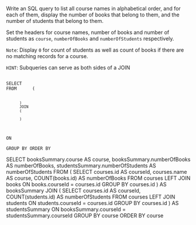 Write an SQL query to list all course names in alphabetical order, and for each of them, display the number of books that belong to them, and the number of students that belong to them. 

Set the headers for course names, number of books and number of students as `course`, `numberOfBooks` and `numberOfStudents` respectively.

`Note`: Display `0` for count of students as well as count of books if there are no matching records for a course.

`HINT`: Subqueries can serve as both sides of a JOIN



<codeblock language="sql" dbName="students2-v3.db" type="exercise" testMode="fixedInput">
<code>
SELECT    
FROM      (
                
          ) 
          JOIN
          (
        
          )
ON        
GROUP BY
ORDER BY
</code>

<solution>
SELECT    booksSummary.course AS course,
          booksSummary.numberOfBooks AS numberOfBooks,
          studentsSummary.numberOfStudents AS numberOfStudents
FROM      (
                SELECT   courses.id AS courseId,
                         courses.name AS course,
                         COUNT(books.id) AS numberOfBooks
                FROM     courses LEFT JOIN books
                ON       books.courseId = courses.id
                GROUP BY courses.id
          ) AS booksSummary
          JOIN
          (
                SELECT   courses.id AS courseId,
                         COUNT(students.id) AS numberOfStudents
                FROM     courses LEFT JOIN students
                ON       students.courseId = courses.id
                GROUP BY courses.id
          ) AS studentsSummary
ON        booksSummary.courseId = studentsSummary.courseId
GROUP BY  course
ORDER BY  course
</solution>
</codeblock>
